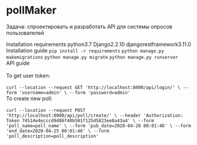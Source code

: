 # pollMaker
Задача: спроектировать и разработать API для системы опросов пользователей


Installation requirements
  python3.7
  Django2.2.10
  djangorestframework3.11.0
<br />
Installation guide
  `pip install -r requirements`
  `python manage.py makemigrations`
  `python manage.py migrate`
  `python manage.py runserver`
<br />
API guide<br />
<br />
  To get user token:<br /><br />
    ```
    curl --location --request GET 'http://localhost:8000/api/login/' \
    --form 'username=admin' \
    --form 'password=admin'
    ```
    <br />
  To create new poll:<br /><br />
    ```
    curl --location --request POST 'http://localhost:8000/api/poll/create/' \
    --header 'Authorization: Token 74514e4ecccd9d86f40b501f125d5823ee8a43a4' \
    --form 'poll_name=poll_name' \
    --form 'pub_date=2020-04-20 00:01:46' \
    --form 'end_date=2020-04-25 00:01:46' \
    --form 'poll_description=poll_description'
    ```


  
